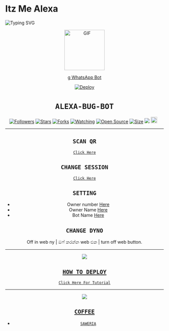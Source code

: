 # Itz Me Alexa

<img
        src="https://readme-typing-svg.herokuapp.com/?size=30&width=800&lines=Click+On+The+Gif+To+Install+The+Bot."
            alt="Typing SVG"
        />
    </a>
</p>
<div align="center">
  <p align="center">
  <a href="https://youtu.be/BcMIibIUmHc"><img src="https://media.giphy.com/media/Uhl43Qa5QbhKglX8DX/giphy.gif" alt="GIF" width="128" height="128"/>
</p>g
WhatsApp Bot

[![Deploy](https://www.herokucdn.com/deploy/button.svg)](https://heroku.com/deploy?template=https://github.com/ShadowSir6/Itz-Me-Alexa)
# ```ALEXA-BUG-BOT```
<p align="center">
<a href="https://github.com/Shadow-Sir6/followers"><img title="Followers" src="https://img.shields.io/github/followers/Shadow-Sir6?color=red&style=flat-square"></a>
<a href="https://github.com/Shadow-Sir6/Queen-Alexa/stargazers/"><img title="Stars" src="https://img.shields.io/github/stars/Shadow-Sir6/bug-bot?color=blue&style=flat-square"></a>
<a href="https://github.com/Shadow-Sir6/Queen-Alexa/network/members"><img title="Forks" src="https://img.shields.io/github/forks/Shadow-Sir6/bug-bot?color=red&style=flat-square"></a>
<a href="https://github.com/Shadow-Sir6/Queen-Alexa/watchers"><img title="Watching" src="https://img.shields.io/github/watchers/Shadow-Sir6/bug-bot?label=Watchers&color=blue&style=flat-square"></a>
<a href="https://github.com/Shadow-Sir6/Queen-Alexa"><img title="Open Source" src="https://badges.frapsoft.com/os/v2/open-source.svg?v=103"></a>
<a href="https://github.com/Shadow-Sir6/Queen-Alexa/"><img title="Size" src="https://img.shields.io/github/repo-size/zeeoneofc/Alphabot7?style=flat-square&color=green"></a>
<a href="https://hits.seeyoufarm.com"><img src="https://hits.seeyoufarm.com/api/count/incr/badge.svg?url=https%3A%2F%2Fgithub.com%2FShadow-Sir6%2Fbug-bot&count_bg=%2379C83D&title_bg=%23555555&icon=probot.svg&icon_color=%2300FF6D&title=hits&edge_flat=false"/></a>
<a href="https://github.com/Shadow-Sir6/Queen-Alexa/graphs/commit-activity"><img height="20" src="https://img.shields.io/badge/Maintained%3F-yes-green.svg"></a>&nbsp;&nbsp;
</p>
<p align='center'>
    </p>

-------

## `SCAN QR`

[`Click Here`](https://replit.com/@Shadow-Sir6/Queen-Alexa-QR-Code)

## `CHANGE SESSION`

[`Click Here`](https://github.com/Shadow-Sir6/Queen-Alexa/blob/main/session.json#L1)

## `SETTING`

- Owner number [Here](https://github.com/Shadow-Sir6/Queen-Alexa/blob/main/settings.json#L4)
- Owner Name [Here](https://github.com/Shadow-Sir6/Queen-Alexa/blob/main/settings.json#L14)
- Bot Name [Here](https://github.com/Shadow-Sir6/Queen-Alexa/blob/main/settings.json#L15)

## `CHANGE DYNO`

Off in web ny | ඔෆ් කරන්න web එක | turn off web button.

----------

<p align="center">
  <a href="https://youtube.com/c/ShadowSir"><img src="https://i.ibb.co/TPqc8cv/Screenshot-2021-10-14-12-00-45-610-com-android-chrome.jpg" />
</p>

## ```HOW TO DEPLOY```

[`Click Here For Tutorial`](https://youtu.be/BcMIibIUmHc)<br>

----------

<p align="center">
  <a href="https://youtu.be/BcMIibIUmHc"><img src="https://i.ibb.co/P18NNM2/20211024-191503.jpg" />
</p>


## ```COFFEE```

- [`SAWERIA`](https://saweria.co/ShadowSir6)
